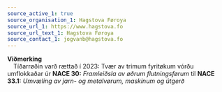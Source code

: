 ```yaml
---
source_active_1: true
source_organisation_1: Hagstova Føroya
source_url_1: https://www.hagstova.fo
source_url_text_1: Hagstova Føroya
source_contact_1: jogvanb@hagstova.fo
---
```

**Viðmerking**  
 Tíðarrøðin varð rættað í 2023: Tvær av trimum fyritøkum vórðu umflokkaðar úr **NACE 30:** *Framleiðsla av øðrum flutningsførum*  til **NACE 33.1:** *Umvæling av jarn- og metalvørum, maskinum og útgerð*
